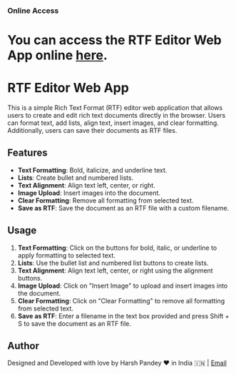 ### Online Access

# You can access the RTF Editor Web App online [here](#).

# RTF Editor Web App

This is a simple Rich Text Format (RTF) editor web application that allows users to create and edit rich text documents directly in the browser. Users can format text, add lists, align text, insert images, and clear formatting. Additionally, users can save their documents as RTF files.

## Features

- **Text Formatting**: Bold, italicize, and underline text.
- **Lists**: Create bullet and numbered lists.
- **Text Alignment**: Align text left, center, or right.
- **Image Upload**: Insert images into the document.
- **Clear Formatting**: Remove all formatting from selected text.
- **Save as RTF**: Save the document as an RTF file with a custom filename.

## Usage

1. **Text Formatting**: Click on the buttons for bold, italic, or underline to apply formatting to selected text.
2. **Lists**: Use the bullet list and numbered list buttons to create lists.
3. **Text Alignment**: Align text left, center, or right using the alignment buttons.
4. **Image Upload**: Click on "Insert Image" to upload and insert images into the document.
5. **Clear Formatting**: Click on "Clear Formatting" to remove all formatting from selected text.
6. **Save as RTF**: Enter a filename in the text box provided and press Shift + S to save the document as an RTF file.

## Author

Designed and Developed with love by Harsh Pandey ❤️ in India 🇮🇳 | [Email](mailto:pandeyharsh407@gmail.com)
